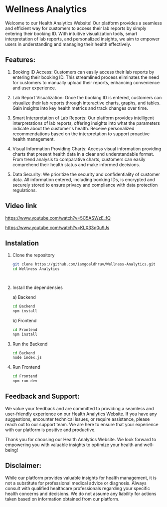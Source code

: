 # Wellness Analytics
Welcome to our Health Analytics Website! Our platform provides a seamless and efficient way for customers to access their lab reports by simply entering their booking ID. With intuitive visualization tools, smart interpretation of lab reports, and personalized insights, we aim to empower users in understanding and managing their health effectively.

## Features:
1. Booking ID Access: Customers can easily access their lab reports by entering their booking ID. This streamlined process eliminates the need for customers to manually upload their reports, enhancing convenience and user experience.

2. Lab Report Visualization: Once the booking ID is entered, customers can visualize their lab reports through interactive charts, graphs, and tables. Gain insights into key health metrics and track changes over time.

3. Smart Interpretation of Lab Reports: Our platform provides intelligent interpretations of lab reports, offering insights into what the parameters indicate about the customer's health. Receive personalized recommendations based on the interpretation to support proactive health management.
   

5. Visual Information Providing Charts: Access visual information providing charts that present health data in a clear and understandable format. From trend analysis to comparative charts, customers can easily comprehend their health status and make informed decisions.

6. Data Security: We prioritize the security and confidentiality of customer data. All information entered, including booking IDs, is encrypted and securely stored to ensure privacy and compliance with data protection regulations.

## Video link
   https://www.youtube.com/watch?v=5C5ASWzE_fQ
   
   https://www.youtube.com/watch?v=KLX33q0u9Js

## Instalation
1. Clone the repository
   ```sh
   git clone https://github.com/iamgoeldhruv/Wellness-Analytics.git
   cd Wellness Analytics

  
2. Install the dependensies

   a) Backend
    ```sh
    cd Backend
    npm install
    ```
   b) Frontend
    ``` sh
    cd Frontend
    npm install
    ```
3. Run the Backend
   ```sh
   cd Backend
   node index.js
   ```
4. Run Frontend
   ``` sh
   cd Frontend
   npm run dev
   ```

## Feedback and Support:
We value your feedback and are committed to providing a seamless and user-friendly experience on our Health Analytics Website. If you have any suggestions, encounter technical issues, or require assistance, please reach out to our support team. We are here to ensure that your experience with our platform is positive and productive.

Thank you for choosing our Health Analytics Website. We look forward to empowering you with valuable insights to optimize your health and well-being!

## Disclaimer:
While our platform provides valuable insights for health management, it is not a substitute for professional medical advice or diagnosis. Always consult with qualified healthcare professionals regarding your specific health concerns and decisions. We do not assume any liability for actions taken based on information obtained from our platform.
